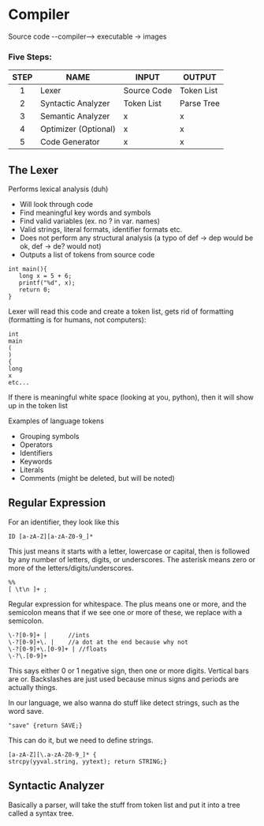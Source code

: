 # Compiler

Source code --compiler--> executable -> images

### Five Steps:
STEP | NAME | INPUT | OUTPUT
:---: | --- | --- | ---
1 | Lexer | Source Code | Token List
2 | Syntactic Analyzer | Token List | Parse Tree
3 | Semantic Analyzer | x | x
4 | Optimizer (Optional) | x | x
5 | Code Generator | x | x

## The Lexer
Performs lexical analysis (duh)
- Will look through code 
- Find meaningful key words and symbols
- Find valid variables (ex. no ? in var. names)
- Valid strings, literal formats, identifier formats etc.
- Does not perform any structural analysis (a typo of def -> dep would be ok, def -> de? would not)
- Outputs a list of tokens from source code

```
int main(){
   long x = 5 + 6;
   printf("%d", x);
   return 0;
}
```
Lexer will read this code and create a token list, gets rid of formatting (formatting is for humans, not computers):
```
int
main
(
)
{
long
x
etc...
```
If there is meaningful white space (looking at you, python), then it will show up in the token list 

Examples of language tokens
- Grouping symbols
- Operators
- Identifiers
- Keywords
- Literals
- Comments (might be deleted, but will be noted)

## Regular Expression
For an identifier, they look like this 

``` ID [a-zA-Z][a-zA-Z0-9_]* ```

This just means it starts with a letter, lowercase or capital, then is followed by any number of letters, digits, or underscores. The asterisk means zero or more of the letters/digits/underscores.

```
%%
[ \t\n ]+ ;
```
Regular expression for whitespace. The plus means one or more, and the semicolon means that if we see one or more of these, we replace with a semicolon. 

```
\-?[0-9]+ |      //ints
\-?[0-9]+\. |    //a dot at the end because why not
\-?[0-9]+\.[0-9]+ | //floats
\-?\.[0-9]+ 
```
This says either 0 or 1 negative sign, then one or more digits. Vertical bars are or. Backslashes are just used because minus signs and periods are actually things. 

In our language, we also wanna do stuff like detect strings, such as the word save.
```
"save" {return SAVE;}
```
This can do it, but we need to define strings.
```
[a-zA-Z][\.a-zA-Z0-9_]* {
strcpy(yyval.string, yytext); return STRING;}
```

## Syntactic Analyzer 
Basically a parser, will take the stuff from token list and put it into a tree called a syntax tree.


























